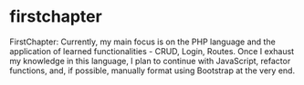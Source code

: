 # firstchapter
FirstChapter: 
Currently, my main focus is on the PHP language and the application of learned functionalities - CRUD, Login, Routes. Once I exhaust my knowledge in this language, I plan to continue with JavaScript, refactor functions, and, if possible, manually format using Bootstrap at the very end.

